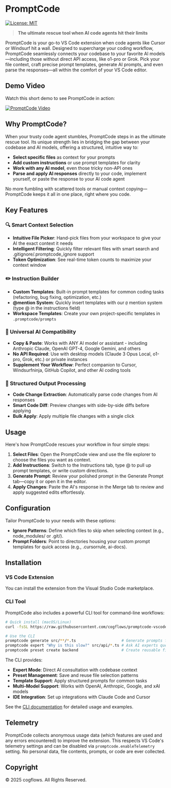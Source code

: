 # PromptCode

[![License: MIT](https://img.shields.io/badge/License-MIT-yellow.svg)](https://opensource.org/licenses/MIT)

> **The ultimate rescue tool when AI code agents hit their limits**

PromptCode is your go-to VS Code extension when code agents like Cursor or Windsurf hit a wall. Designed to supercharge your coding workflow, PromptCode seamlessly connects your codebase to your favorite AI models—including those without direct API access, like o1-pro or Grok. Pick your file context, craft precise prompt templates, generate AI prompts, and even parse the responses—all within the comfort of your VS Code editor.

## Demo Video

Watch this short demo to see PromptCode in action:

[![PromptCode Video](https://img.youtube.com/vi/dUpdSAPklfo/0.jpg)](https://www.youtube.com/watch?v=dUpdSAPklfo)

## Why PromptCode?

When your trusty code agent stumbles, PromptCode steps in as the ultimate rescue tool. Its unique strength lies in bridging the gap between your codebase and AI models, offering a structured, intuitive way to:

- **Select specific files** as context for your prompts
- **Add custom instructions** or use prompt templates for clarity
- **Work with any AI model**, even those tricky non-API ones
- **Parse and apply AI responses** directly to your code, implement yourself, or paste the response to your AI code agent

No more fumbling with scattered tools or manual context copying—PromptCode keeps it all in one place, right where you code.

## Key Features

### 🔍 Smart Context Selection
- **Intuitive File Picker**: Hand-pick files from your workspace to give your AI the exact context it needs
- **Intelligent Filtering**: Quickly filter relevant files with smart search and .gitignore/.promptcode_ignore support
- **Token Optimization**: See real-time token counts to maximize your context window

### ✏️ Instruction Builder
- **Custom Templates**: Built-in prompt templates for common coding tasks (refactoring, bug fixing, optimization, etc.)
- **@mention System**: Quickly insert templates with our `@` mention system (type @ in the instructions field)
- **Workspace Templates**: Create your own project-specific templates in `.promptcode/prompts`

### 💬 Universal AI Compatibility
- **Copy & Paste**: Works with ANY AI model or assistant - including Anthropic Claude, OpenAI GPT-4, Google Gemini, and others
- **No API Required**: Use with desktop models (Claude 3 Opus Local, o1-pro, Grok, etc.) or private instances
- **Supplement Your Workflow**: Perfect companion to Cursor, Windsurfninja, GitHub Copilot, and other AI coding tools

### 🔄 Structured Output Processing
- **Code Change Extraction**: Automatically parse code changes from AI responses
- **Smart Code Diff**: Preview changes with side-by-side diffs before applying
- **Bulk Apply**: Apply multiple file changes with a single click

## Usage

Here's how PromptCode rescues your workflow in four simple steps:

1. **Select Files**: Open the PromptCode view and use the file explorer to choose the files you want as context.
2. **Add Instructions**: Switch to the Instructions tab, type @ to pull up prompt templates, or write custom directions.
3. **Generate Prompt**: Review your polished prompt in the Generate Prompt tab—copy it or open it in the editor.
4. **Apply Changes**: Paste the AI's response in the Merge tab to review and apply suggested edits effortlessly.

## Configuration

Tailor PromptCode to your needs with these options:

- **Ignore Patterns**: Define which files to skip when selecting context (e.g., node_modules/ or .git/).
- **Prompt Folders**: Point to directories housing your custom prompt templates for quick access (e.g., .cursorrule, ai-docs).

## Installation

### VS Code Extension

You can install the extension from the Visual Studio Code marketplace.

### CLI Tool

PromptCode also includes a powerful CLI tool for command-line workflows:

```bash
# Quick install (macOS/Linux)
curl -fsSL https://raw.githubusercontent.com/cogflows/promptcode-vscode/main/packages/cli/scripts/install.sh | bash

# Use the CLI
promptcode generate src/**/*.ts                    # Generate prompts from files
promptcode expert "Why is this slow?" src/api/*.ts # Ask AI experts questions
promptcode preset create backend                   # Create reusable file patterns
```

The CLI provides:
- **Expert Mode**: Direct AI consultation with codebase context
- **Preset Management**: Save and reuse file selection patterns
- **Template Support**: Apply structured prompts for common tasks
- **Multi-Model Support**: Works with OpenAI, Anthropic, Google, and xAI models
- **IDE Integration**: Set up integrations with Claude Code and Cursor

See the [CLI documentation](packages/cli/README.md) for detailed usage and examples.

## Telemetry

PromptCode collects anonymous usage data (which features are used and any errors encountered) to improve the extension. This respects VS Code's telemetry settings and can be disabled via `promptcode.enableTelemetry` setting. No personal data, file contents, prompts, or code are ever collected.

## Copyright 

© 2025 cogflows. All Rights Reserved.